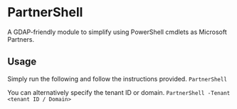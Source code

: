 # PartnerShell
A GDAP-friendly module to simplify using PowerShell cmdlets as Microsoft Partners.

## Usage

Simply run the following and follow the instructions provided.
```PartnerShell```

You can alternatively specify the tenant ID or domain.
```PartnerShell -Tenant <tenant ID / Domain>```
